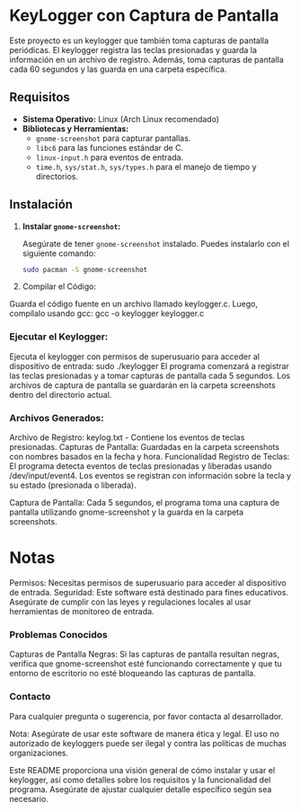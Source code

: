 # KeyLogger con Captura de Pantalla

Este proyecto es un keylogger que también toma capturas de pantalla periódicas. El keylogger registra las teclas presionadas y guarda la información en un archivo de registro. Además, toma capturas de pantalla cada 60 segundos y las guarda en una carpeta específica.

## Requisitos

- **Sistema Operativo:** Linux (Arch Linux recomendado)
- **Bibliotecas y Herramientas:**
  - `gnome-screenshot` para capturar pantallas.
  - `libc6` para las funciones estándar de C.
  - `linux-input.h` para eventos de entrada.
  - `time.h`, `sys/stat.h`, `sys/types.h` para el manejo de tiempo y directorios.

## Instalación

1. **Instalar `gnome-screenshot`:**

   Asegúrate de tener `gnome-screenshot` instalado. Puedes instalarlo con el siguiente comando:

   ```bash
   sudo pacman -S gnome-screenshot

2. Compilar el Código:

Guarda el código fuente en un archivo llamado keylogger.c. Luego, compílalo usando gcc:
gcc -o keylogger keylogger.c

### Ejecutar el Keylogger:

Ejecuta el keylogger con permisos de superusuario para acceder al dispositivo de entrada:
sudo ./keylogger
El programa comenzará a registrar las teclas presionadas y a tomar capturas de pantalla cada 5 segundos. Los archivos de captura de pantalla se guardarán en la carpeta screenshots dentro del directorio actual.

### Archivos Generados:

Archivo de Registro: keylog.txt - Contiene los eventos de teclas presionadas.
Capturas de Pantalla: Guardadas en la carpeta screenshots con nombres basados en la fecha y hora.
Funcionalidad
Registro de Teclas: El programa detecta eventos de teclas presionadas y liberadas usando /dev/input/event4. Los eventos se registran con información sobre la tecla y su estado (presionada o liberada).

Captura de Pantalla: Cada 5 segundos, el programa toma una captura de pantalla utilizando gnome-screenshot y la guarda en la carpeta screenshots.

# Notas
Permisos:  Necesitas permisos de superusuario para acceder al dispositivo de entrada.
Seguridad: Este software está destinado para fines educativos. Asegúrate de cumplir con las leyes y regulaciones locales al usar herramientas de monitoreo de entrada.

### Problemas Conocidos
Capturas de Pantalla Negras: Si las capturas de pantalla resultan negras, verifica que gnome-screenshot esté funcionando correctamente y que tu entorno de escritorio no esté bloqueando las capturas de pantalla.

### Contacto
Para cualquier pregunta o sugerencia, por favor contacta al desarrollador.

Nota: Asegúrate de usar este software de manera ética y legal. El uso no autorizado de keyloggers puede ser ilegal y contra las políticas de muchas organizaciones.


Este README proporciona una visión general de cómo instalar y usar el keylogger, así como detalles sobre los requisitos y la funcionalidad del programa. Asegúrate de ajustar cualquier detalle específico según sea necesario.
